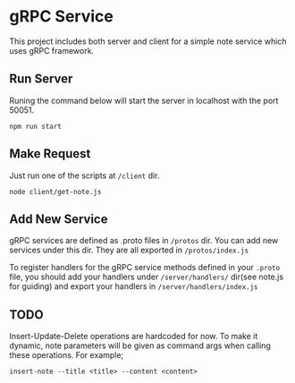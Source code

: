 # gRPC Service
This project includes both server and client for a simple note service which uses gRPC framework.

## Run Server
Runing the command below will start the server in localhost with the port 50051.

    npm run start
    
## Make Request
Just run one of the scripts at `/client` dir.

    node client/get-note.js

## Add New Service
gRPC services are defined as .proto files in `/protos` dir. You can add new services under this dir. They are all exported in `/protos/index.js`

To register handlers for the gRPC service methods defined in your `.proto` file, you should add your handlers under `/server/handlers/` dir(see note.js for guiding) and export your handlers in `/server/handlers/index.js`

## TODO
Insert-Update-Delete operations are hardcoded for now. To make it dynamic, note parameters will be given as command args when calling these operations.
For example;

    insert-note --title <title> --content <content>
